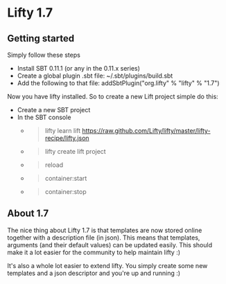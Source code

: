 Lifty 1.7
=========

Getting started
---------------

Simply follow these steps

- Install SBT 0.11.1 (or any in the 0.11.x series)  
- Create a global plugin .sbt file: ~/.sbt/plugins/build.sbt
- Add the following to that file: addSbtPlugin("org.lifty" % "lifty" % "1.7")

Now you have lifty installed. So to create a new Lift project simple do this: 

- Create a new SBT project
- In the SBT console 
    - > lifty learn lift https://raw.github.com/Lifty/lifty/master/lifty-recipe/lifty.json
    - > lifty create lift project
    - > reload
    - > container:start
    - > container:stop

About 1.7
-----------

The nice thing about Lifty 1.7 is that templates are now stored online together with a 
description file (in json). This means that templates, arguments (and their default values) 
can be updated easily. This should make it a lot easier for the community to help maintain lifty :)

It's also a whole lot easier to extend lifty. You simply create some new templates and a json descriptor 
and you're up and running :)